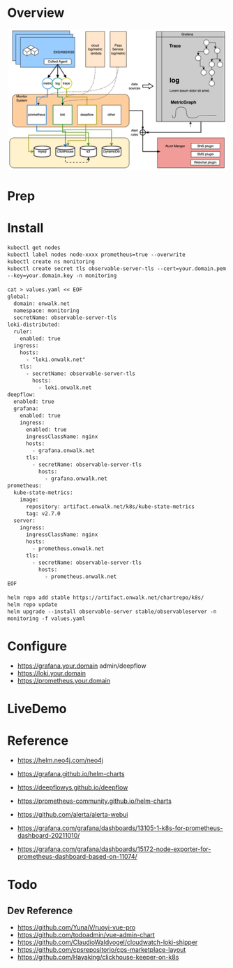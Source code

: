 # Overview

![ObservableArch](/scripts/pic/ObservableArchDesign.jpg "ObservableArch")

# Prep

# Install

```
kubectl get nodes
kubectl label nodes node-xxxx prometheus=true --overwrite
kubectl create ns monitoring
kubectl create secret tls observable-server-tls --cert=your.domain.pem --key=your.domain.key -n monitoring

cat > values.yaml << EOF
global:
  domain: onwalk.net
  namespace: monitoring
  secretName: observable-server-tls
loki-distributed:
  ruler:
    enabled: true
  ingress:
    hosts:
      - "loki.onwalk.net"
    tls:
      - secretName: observable-server-tls
        hosts:
          - loki.onwalk.net
deepflow:
  enabled: true
  grafana:
    enabled: true
    ingress:
      enabled: true
      ingressClassName: nginx
      hosts:
        - grafana.onwalk.net
      tls:
        - secretName: observable-server-tls
          hosts:
            - grafana.onwalk.net
prometheus:
  kube-state-metrics:
    image:
      repository: artifact.onwalk.net/k8s/kube-state-metrics
      tag: v2.7.0
  server:
    ingress:
      ingressClassName: nginx
      hosts:
        - prometheus.onwalk.net
      tls:
        - secretName: observable-server-tls
          hosts:
            - prometheus.onwalk.net
EOF

helm repo add stable https://artifact.onwalk.net/chartrepo/k8s/
helm repo update
helm upgrade --install observable-server stable/observableserver -n monitoring -f values.yaml 
```

# Configure

* https://grafana.your.domain  admin/deepflow
* https://loki.your.domain
* https://prometheus.your.domain

# LiveDemo

# Reference 

- https://helm.neo4j.com/neo4j
- https://grafana.github.io/helm-charts
- https://deepflowys.github.io/deepflow
- https://prometheus-community.github.io/helm-charts
- https://github.com/alerta/alerta-webui

- https://grafana.com/grafana/dashboards/13105-1-k8s-for-prometheus-dashboard-20211010/
- https://grafana.com/grafana/dashboards/15172-node-exporter-for-prometheus-dashboard-based-on-11074/

# Todo

## Dev Reference 
- https://github.com/YunaiV/ruoyi-vue-pro
- https://github.com/todoadmin/vue-admin-chart
- https://github.com/ClaudioWaldvogel/cloudwatch-loki-shipper
- https://github.com/cpsrepositorio/cps-marketplace-layout
- https://github.com/Hayaking/clickhouse-keeper-on-k8s
